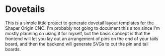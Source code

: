 # Dovetails

This is a simple little project to generate dovetail layout templates
for the Shaper Origin CNC.  I'm probably not going to document this a
ton since I'm mostly planning on using it for myself, but the basic
concept is that the frontend will let you lay out an arrangement of
pins on the end of your tails board, and then the backend will
generate SVGs to cut the pin and tail boards.

